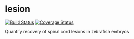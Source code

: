 lesion
======

[![Build Status](https://travis-ci.org/jni/lesion.svg?branch=master)](https://travis-ci.org/jni/lesion)
[![Coverage Status](https://img.shields.io/coveralls/jni/lesion.svg)](https://coveralls.io/r/jni/lesion)

Quantify recovery of spinal cord lesions in zebrafish embryos
